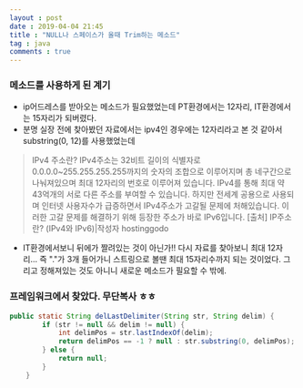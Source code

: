 ```yaml
---
layout : post
date : 2019-04-04 21:45
title : "NULL나 스페이스가 올때 Trim하는 메소드"
tag : java
comments : true
---
```


### 메소드를 사용하게 된 계기
- ip어드레스를 받아오는 메소드가 필요했었는데 PT환경에서는 12자리, IT환경에서는 15자리가 되버렸다.
- 분명 실장 전에 찾아봤던 자료에서는 ipv4인 경우에는 12자리라고 본 것 같아서 substring(0, 12)를 사용했었는데
> IPv4 주소란?
 IPv4주소는 32비트 길이의 식별자로 0.0.0.0~255.255.255.255까지의 숫자의 조합으로 이루어지며 총 네구간으로 나눠져있으며 최대 12자리의 번호로 이루어져 있습니다. IPv4를 통해 최대 약 43억개의 서로 다른 주소를 부여할 수 있습니다. 하지만 전세계 공용으로 사용되며 인터넷 사용자수가 급증하면서 IPv4주소가 고갈될 문제에 처해있습니다. 이러한 고갈 문제를 해결하기 위해 등장한 주소가 바로 IPv6입니다.
 [출처] IP주소란? (IPv4와 IPv6)|작성자 hostinggodo
 
- IT환경에서보니 뒤에가 짤려있는 것이 아닌가!! 다시 자료를 찾아보니 최대 12자리... 즉 "."가 3개 들어가니 스트링으로 볼땐 최대 15자리수까지 되는 것이었다. 그리고 정해져있는 것도 아니니 새로운 메소드가 필요할 수 밖에.

### 프레임워크에서 찾았다. 무단복사 ㅎㅎ
```java
public static String delLastDelimiter(String str, String delim) {
		if (str != null && delim != null) {
			int delimPos = str.lastIndexOf(delim);
			return delimPos == -1 ? null : str.substring(0, delimPos);
		} else {
			return null;
		}
	}
 ```
